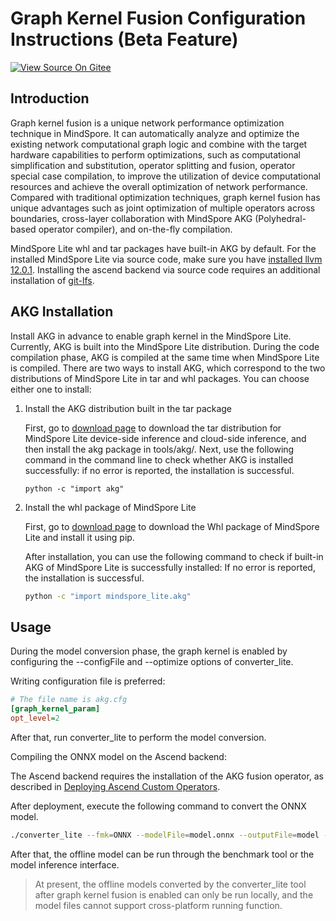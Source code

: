 # Graph Kernel Fusion Configuration Instructions (Beta Feature)

[![View Source On Gitee](https://mindspore-website.obs.cn-north-4.myhuaweicloud.com/website-images/r2.3.0/resource/_static/logo_source_en.svg)](https://gitee.com/mindspore/docs/blob/r2.3.0/docs/lite/docs/source_en/use/cloud_infer/converter_tool_graph_kernel.md)

## Introduction

Graph kernel fusion is a unique network performance optimization technique in MindSpore. It can automatically analyze and optimize the existing network computational graph logic and combine with the target hardware capabilities to perform optimizations, such as computational simplification and substitution, operator splitting and fusion, operator special case compilation, to improve the utilization of device computational resources and achieve the overall optimization of network performance. Compared with traditional optimization techniques, graph kernel fusion has unique advantages such as joint optimization of multiple operators across boundaries, cross-layer collaboration with MindSpore AKG (Polyhedral-based operator compiler), and on-the-fly compilation.

MindSpore Lite whl and tar packages have built-in AKG by default. For the installed MindSpore Lite via source code, make sure you have [installed llvm 12.0.1](https://www.mindspore.cn/lite/docs/en/r2.3.0/use/cloud_infer/build.html#installing-llvm-optional). Installing the ascend backend via source code requires an additional installation of [git-lfs](https://git-lfs.com/).

## AKG Installation

Install AKG in advance to enable graph kernel in the MindSpore Lite. Currently, AKG is built into the MindSpore Lite distribution. During the code compilation phase, AKG is compiled at the same time when MindSpore Lite is compiled. There are two ways to install AKG, which correspond to the two distributions of MindSpore Lite in tar and whl packages. You can choose either one to install:

1. Install the AKG distribution built in the tar package

    First, go to [download page](https://www.mindspore.cn/lite/docs/en/r2.3.0/use/downloads.html) to download the tar distribution for MindSpore Lite device-side inference and cloud-side inference, and then install the akg package in tools/akg/. Next, use the following command in the command line to check whether AKG is installed successfully: if no error is reported, the installation is successful.

    ```shell
    python -c "import akg"
    ```

2. Install the whl package of MindSpore Lite

    First, go to [download page](https://www.mindspore.cn/lite/docs/en/r2.3.0/use/downloads.html) to download the Whl package of MindSpore Lite and install it using pip.

    After installation, you can use the following command to check if built-in AKG of MindSpore Lite is successfully installed: If no error is reported, the installation is successful.

    ```bash
   python -c "import mindspore_lite.akg"
   ```

## Usage

During the model conversion phase, the graph kernel is enabled by configuring the --configFile and --optimize options of converter_lite.

Writing configuration file is preferred:

```cfg
# The file name is akg.cfg
[graph_kernel_param]
opt_level=2
```

After that, run converter_lite to perform the model conversion.

Compiling the ONNX model on the Ascend backend:

The Ascend backend requires the installation of the AKG fusion operator, as described in [Deploying Ascend Custom Operators](https://www.mindspore.cn/lite/docs/en/r2.3.0/use/cloud_infer/converter_tool_ascend.html#deploying-ascend-custom-operators).

After deployment, execute the following command to convert the ONNX model.

```bash
./converter_lite --fmk=ONNX --modelFile=model.onnx --outputFile=model --configFile=akg.cfg --optimize=ascend_oriented
```

After that, the offline model can be run through the benchmark tool or the model inference interface.

> At present, the offline models converted by the converter_lite tool after graph kernel fusion is enabled can only be run locally, and the model files cannot support cross-platform running function.
